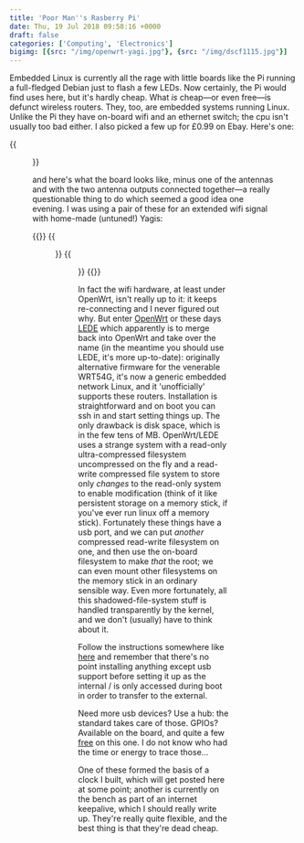 ```yaml
---
title: 'Poor Man''s Rasberry Pi'
date: Thu, 19 Jul 2018 09:58:16 +0000
draft: false
categories: ['Computing', 'Electronics']
bigimg: [{src: "/img/openwrt-yagi.jpg"}, {src: "/img/dscf1115.jpg"}]
---
```


Embedded Linux is currently all the rage with little boards like the
Pi running a full-fledged Debian just to flash a few LEDs.  Now
certainly, the Pi would find uses here, but it's hardly cheap.  What
_is_ cheap—or even free—is defunct wireless routers.  They, too, are
embedded systems running Linux.  Unlike the Pi they have on-board wifi
and an ethernet switch; the cpu isn't usually too bad either.  I also
picked a few up for £0.99 on Ebay.  Here's one:

{{<figure src="/img/dscf1118.jpg" caption="">}}

and here's what the board looks like, minus one of the antennas and
with the two antenna outputs connected together—a really questionable
thing to do which seemed a good idea one evening.  I was using a pair
of these for an extended wifi signal with home-made (untuned!) Yagis:

{{<gallery caption-effect="fade">}}
	{{<figure src="/img/dscf1115.jpg" caption="">}}
	{{<figure src="/img/openwrt-yagi.jpg" caption="">}}
{{</gallery>}}


In fact the wifi hardware, at least under OpenWrt, isn't really up to
it: it keeps re-connecting and I never figured out why.  But enter
[OpenWrt](https://openwrt.org/) or these days
[LEDE](https://forum.lede-project.org/) which apparently is to merge
back into OpenWrt and take over the name (in the meantime you should
use LEDE, it's more up-to-date): originally alternative firmware for
the venerable WRT54G, it's now a generic embedded network Linux, and
it 'unofficially' supports these routers.  Installation is
straightforward and on boot you can ssh in and start setting things
up.  The only drawback is disk space, which is in the few tens of MB.
OpenWrt/LEDE uses a strange system with a read-only ultra-compressed
filesystem uncompressed on the fly and a read-write compressed file
system to store only _changes_ to the read-only system to enable
modification (think of it like persistent storage on a memory stick,
if you've ever run linux off a memory stick).  Fortunately these
things have a usb port, and we can put _another_ compressed read-write
filesystem on one, and then use the on-board filesystem to make _that_
the root; we can even mount other filesystems on the memory stick in
an ordinary sensible way.  Even more fortunately, all this
shadowed-file-system stuff is handled transparently by the kernel, and
we don't (usually) have to think about it.

Follow the instructions somewhere like
[here](https://wiki.openwrt.org/doc/howto/extroot) and remember that
there's no point installing anything except usb support before setting
it up as the internal / is only accessed during boot in order to
transfer to the external.

Need more usb devices?  Use a hub: the standard takes care of those.
GPIOs?  Available on the board, and quite a few
[free](https://wiki.openwrt.org/toh/arcadyan/ar7516) on this one.  I
do not know who had the time or energy to trace those… 

One of these formed the basis of a clock I built, which will get
posted here at some point; another is currently on the bench as part
of an internet keepalive, which I should really write up.  They're
really quite flexible, and the best thing is that they're dead cheap.
